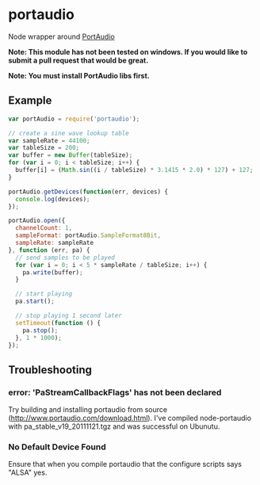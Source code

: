 
# portaudio

Node wrapper around [PortAudio](http://www.portaudio.com/)

**Note: This module has not been tested on windows. If you would like to submit a pull request that would be great.**

**Note: You must install PortAudio libs first.**

## Example

```javascript
var portAudio = require('portaudio');

// create a sine wave lookup table
var sampleRate = 44100;
var tableSize = 200;
var buffer = new Buffer(tableSize);
for (var i = 0; i < tableSize; i++) {
  buffer[i] = (Math.sin((i / tableSize) * 3.1415 * 2.0) * 127) + 127;
}

portAudio.getDevices(function(err, devices) {
  console.log(devices);
});

portAudio.open({
  channelCount: 1,
  sampleFormat: portAudio.SampleFormat8Bit,
  sampleRate: sampleRate
}, function (err, pa) {
  // send samples to be played
  for (var i = 0; i < 5 * sampleRate / tableSize; i++) {
    pa.write(buffer);
  }

  // start playing
  pa.start();

  // stop playing 1 second later
  setTimeout(function () {
    pa.stop();
  }, 1 * 1000);
});
```

## Troubleshooting

### error: 'PaStreamCallbackFlags' has not been declared

Try building and installing portaudio from source (http://www.portaudio.com/download.html). I've compiled
node-portaudio with pa_stable_v19_20111121.tgz and was successful on Ubunutu.

### No Default Device Found

Ensure that when you compile portaudio that the configure scripts says "ALSA" yes.